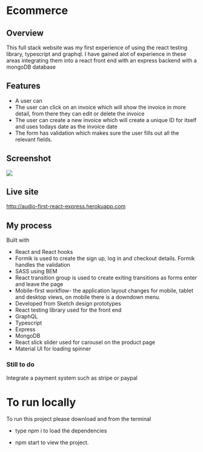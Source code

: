# Ecommerce 

## Overview

This full stack website was my first experience of using the react testing library, typescript and graphql. I have gained alot of experience in these areas integrating them into a react front end with an express backend with a mongoDB database

## Features

- A user can 
- The user can click on an invoice which will show the invoice in more detail, from there they can edit or delete the invoice
- The user can create a new invoice which will create a unique ID for itself and uses todays date as the invoice date
- The form has validation which makes sure the user fills out all the relevant fields.

## Screenshot

![](/invoice.jpg)

## Live site

http://audio-first-react-express.herokuapp.com

## My process

Built with

- React and React hooks
- Formik is used to create the sign up, log in and checkout details. Formik handles the validation
- SASS using BEM 
- React transition group is used to create exiting transitions as forms enter and leave the page
- Mobile-first workflow- the application layout changes for mobile, tablet and desktop views, on mobile there is a downdown menu.
- Developed from Sketch design prototypes
- React testing library used for the front end
- GraphQL
- Typescript
- Express
- MongoDB
- React slick slider used for carousel on the product page
- Material UI for loading spinner

### Still to do

Integrate a payment system such as stripe or paypal

# To run locally

To run this project please download and from the terminal

- type npm i to load the dependencies

- npm start to view the project.
